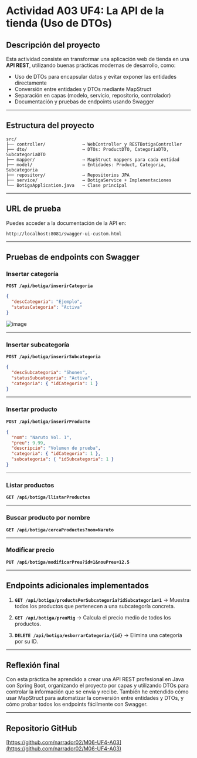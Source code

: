 # Actividad A03 UF4: La API de la tienda (Uso de DTOs)

## Descripción del proyecto

Esta actividad consiste en transformar una aplicación web de tienda en una **API REST**, utilizando buenas prácticas modernas de desarrollo, como:

- Uso de DTOs para encapsular datos y evitar exponer las entidades directamente
- Conversión entre entidades y DTOs mediante MapStruct
- Separación en capas (modelo, servicio, repositorio, controlador)
- Documentación y pruebas de endpoints usando Swagger

---

## Estructura del proyecto

```
src/
├── controller/              → WebController y RESTBotigaController
├── dto/                     → DTOs: ProductDTO, CategoriaDTO, SubcategoriaDTO
├── mapper/                  → MapStruct mappers para cada entidad
├── model/                   → Entidades: Product, Categoria, Subcategoria
├── repository/              → Repositorios JPA
├── service/                 → BotigaService + Implementaciones
└── BotigaApplication.java   → Clase principal
```

---

## URL de prueba

Puedes acceder a la documentación de la API en:

```
http://localhost:8081/swagger-ui-custom.html
```

---

## Pruebas de endpoints con Swagger

### Insertar categoría

**`POST /api/botiga/inserirCategoria`**

```json
{
  "descCategoria": "Ejemplo",
  "statusCategoria": "Activa"
}
```
![image](https://github.com/user-attachments/assets/81163446-2648-4e1f-b493-fbff4ec3f92c)


---

### Insertar subcategoría

**`POST /api/botiga/inserirSubcategoria`**

```json
{
  "descSubcategoria": "Shonen",
  "statusSubcategoria": "Activa",
  "categoria": { "idCategoria": 1 }
}
```

---

### Insertar producto

**`POST /api/botiga/inserirProducte`**

```json
{
  "nom": "Naruto Vol. 1",
  "preu": 9.99,
  "descripcio": "Volumen de prueba",
  "categoria": { "idCategoria": 1 },
  "subcategoria": { "idSubcategoria": 1 }
}
```

---

### Listar productos

**`GET /api/botiga/llistarProductes`**

---

### Buscar producto por nombre

**`GET /api/botiga/cercaProductes?nom=Naruto`**

---

### Modificar precio

**`PUT /api/botiga/modificarPreu?id=1&nouPreu=12.5`**


---

## Endpoints adicionales implementados

1. **`GET /api/botiga/productsPerSubcategoria?idSubcategoria=1`**
   → Muestra todos los productos que pertenecen a una subcategoría concreta.

2. **`GET /api/botiga/preuMig`**
   → Calcula el precio medio de todos los productos.

3. **`DELETE /api/botiga/esborrarCategoria/{id}`**
   → Elimina una categoría por su ID.


---

## Reflexión final

Con esta práctica he aprendido a crear una API REST profesional en Java con Spring Boot, organizando el proyecto por capas y utilizando DTOs para controlar la información que se envía y recibe. También he entendido cómo usar MapStruct para automatizar la conversión entre entidades y DTOs, y cómo probar todos los endpoints fácilmente con Swagger.

---

## Repositorio GitHub

[https://github.com/narrador02/M06-UF4-A03](https://github.com/narrador02/M06-UF4-A03)
